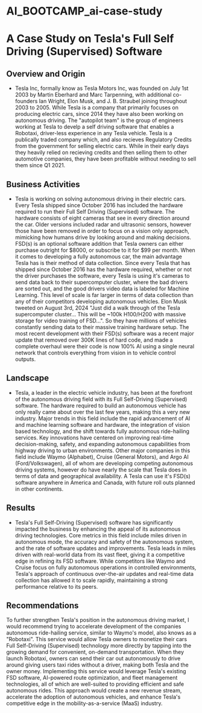 # AI_BOOTCAMP_ai-case-study

# A Case Study on Tesla's Full Self Driving (Supervised) Software



## Overview and Origin

* Tesla Inc, formally know as Tesla Motors Inc, was founded on July 1st 2003 by Martin Eberhard and Marc Tarpenning, with additional co-founders Ian Wright, Elon Musk, and J. B. Straubel joining throughout 2003 to 2005. While Tesla is a company that primarily focuses on producing electric cars, since 2014 they have also been working on autonomous driving. The "autopilot team" is the group of engineers working at Tesla to develp a self driving software that enables a Robotaxi, driver-less experience in any Tesla vehicle. Tesla is a publically traded company which, and also recieves Regulatory Credits from the government for selling electric cars. While in their early days they heavily relied on recieving credits and then selling them to other automotive companies, they have been profitable without needing to sell them since Q1 2021.



## Business Activities

* Tesla is working on solving autonomous driving in their electric cars. Every Tesla shipped since October 2016 has included the hardware required to run their Full Self Driving (Supervised) software. The hardware consists of eight cameras that see in every direction around the car. Older versions included radar and ultrasonic sensors, however those have been removed in order to focus on a vision only approach, mimicking how humans drive by looking around and making decisions. FSD(s) is an optional software addition that Tesla owners can either purchase outright for $8000, or subscribe to it for $99 per month. When it comes to developing a fully autonomous car, the main advantage Tesla has is their method of data collection. Since every Tesla that has shipped since October 2016 has the hardware required, whether or not the driver purchases the software, every Tesla is using it's cameras to send data back to their supercomputer cluster, where the bad drivers are sorted out, and the good drivers video data is labeled for Machine Learning. This level of scale is far larger in terms of data collection than any of their competitors developing autonomous vehicles. Elon Musk tweeted on August 3rd, 2024 "Just did a walk through of the Tesla supercomputer cluster... This will be ~100k H100/H200 with massive storage for video training of FSD...". So they have millions of vehicles constantly sending data to their massive training hardware setup. The most recent development with their FSD(s) software was a recent major update that removed over 300K lines of hard code, and made a complete overhaul were their code is now 100% AI using a single neural network that controls everything from vision in to vehicle control outputs.



## Landscape

* Tesla, a leader in the electric vehicle industry, has been at the forefront of the autonomous driving field with its Full Self-Driving (Supervised) software. The hardware required to build an autonomous vehicle has only really came about over the last few years, making this a very new industry. Major trends in this field include the rapid advancement of AI and machine learning software and hardware, the integration of vision based technology, and the shift towards fully autonomous ride-hailing services. Key innovations have centered on improving real-time decision-making, safety, and expanding autonomous capabilities from highway driving to urban environments. Other major companies in this field include Waymo (Alphabet), Cruise (General Motors), and Argo AI (Ford/Volkswagen), all of whom are developing competing autonomous driving systems, however do have nearly the scale that Tesla does in terms of data and geographical availability. A Tesla can use it's FSD(s) software anywhere in America and Canada, with future roll outs planned in other continents.



## Results

* Tesla's Full Self-Driving (Supervised) software has significantly impacted the business by enhancing the appeal of its autonomous driving technologies. Core metrics in this field include miles driven in autonomous mode, the accuracy and safety of the autonomous system, and the rate of software updates and improvements. Tesla leads in miles driven with real-world data from its vast fleet, giving it a competitive edge in refining its FSD software. While competitors like Waymo and Cruise focus on fully autonomous operations in controlled environments, Tesla's approach of continuous over-the-air updates and real-time data collection has allowed it to scale rapidly, maintaining a strong performance relative to its peers.



## Recommendations

To further strengthen Tesla's position in the autonomous driving market, I would recommend trying to accelerate development of the companies autonomous ride-hailing service, similar to Waymo's model, also knows as a "Robotaxi". This service would allow Tesla owners to monetize their cars Full Self-Driving (Supervised) technology more directly by tapping into the growing demand for convenient, on-demand transportation. When they launch Robotaxi, owners can send their car out autonomously to drive around giving users taxi rides without a driver, making both Tesla and the owner money. Implementing this service would leverage Tesla's existing FSD software, AI-powered route optimization, and fleet management technologies, all of which are well-suited to providing efficient and safe autonomous rides. This approach would create a new revenue stream, accelerate the adoption of autonomous vehicles, and enhance Tesla's competitive edge in the mobility-as-a-service (MaaS) industry.